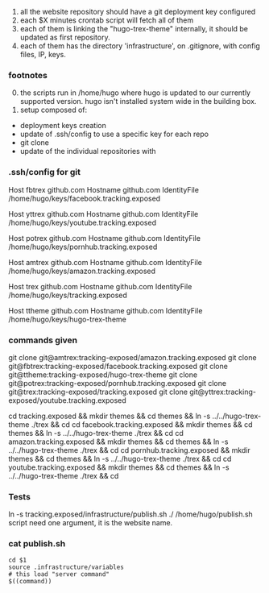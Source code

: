 
1) all the website repository should have a git deployment key configured
2) each $X minutes crontab script will fetch all of them
3) each of them is linking the "hugo-trex-theme" internally, it should be updated as first repository.
4) each of them has the directory 'infrastructure', on .gitignore, with config files, IP, keys.

### footnotes

0) the scripts run in /home/hugo where hugo is updated to our currently supported version. hugo isn't installed system wide in the building box.
1) setup composed of:
  * deployment keys creation
  * update of .ssh/config to use a specific key for each repo
  * git clone
  * update of the individual repositories with

### .ssh/config for git

Host fbtrex github.com
Hostname github.com
IdentityFile /home/hugo/keys/facebook.tracking.exposed

Host yttrex github.com
Hostname github.com
IdentityFile /home/hugo/keys/youtube.tracking.exposed

Host potrex github.com
Hostname github.com
IdentityFile /home/hugo/keys/pornhub.tracking.exposed

Host amtrex github.com
Hostname github.com
IdentityFile /home/hugo/keys/amazon.tracking.exposed

Host trex github.com
Hostname github.com
IdentityFile /home/hugo/keys/tracking.exposed

Host ttheme github.com
Hostname github.com
IdentityFile /home/hugo/keys/hugo-trex-theme


### commands given

git clone git@amtrex:tracking-exposed/amazon.tracking.exposed
git clone git@fbtrex:tracking-exposed/facebook.tracking.exposed
git clone git@ttheme:tracking-exposed/hugo-trex-theme
git clone git@potrex:tracking-exposed/pornhub.tracking.exposed
git clone git@trex:tracking-exposed/tracking.exposed
git clone git@yttrex:tracking-exposed/youtube.tracking.exposed

cd tracking.exposed          && mkdir themes && cd themes && ln -s ../../hugo-trex-theme ./trex && cd
cd facebook.tracking.exposed && mkdir themes && cd themes && ln -s ../../hugo-trex-theme ./trex && cd
cd amazon.tracking.exposed   && mkdir themes && cd themes && ln -s ../../hugo-trex-theme ./trex && cd
cd pornhub.tracking.exposed  && mkdir themes && cd themes && ln -s ../../hugo-trex-theme ./trex && cd
cd youtube.tracking.exposed  && mkdir themes && cd themes && ln -s ../../hugo-trex-theme ./trex && cd

### Tests

ln -s tracking.exposed/infrastructure/publish.sh ./
/home/hugo/publish.sh script need one argument, it is the website name.

### cat publish.sh

```
cd $1
source .infrastructure/variables
# this load "server command"
$((command))
```
